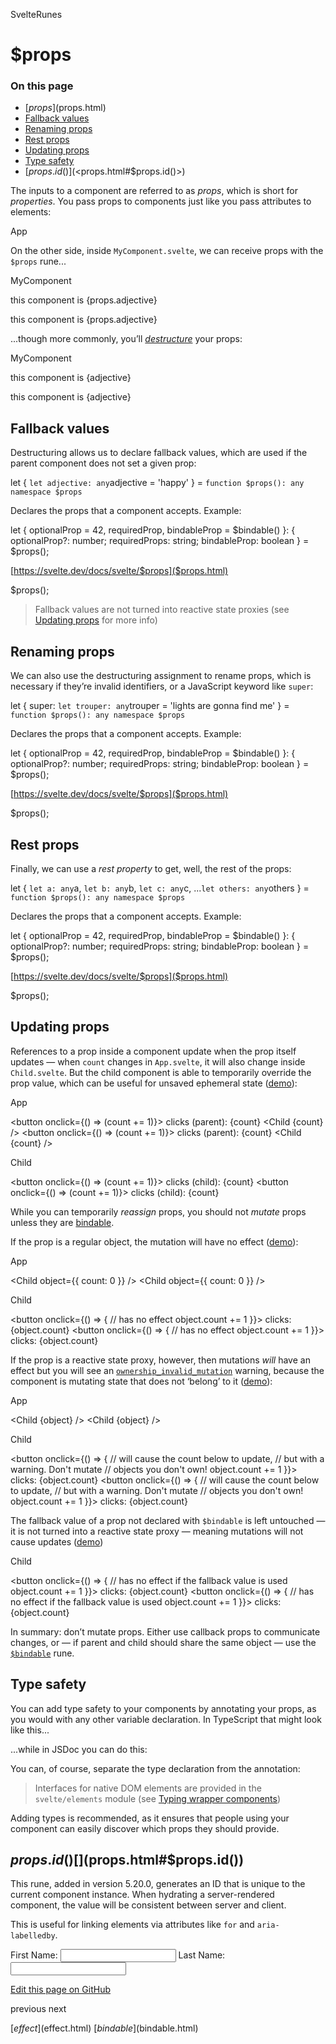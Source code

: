 SvelteRunes

# $props

### On this page

- [$props]($props.html)
- [Fallback values]($props.html#Fallback-values)
- [Renaming props]($props.html#Renaming-props)
- [Rest props]($props.html#Rest-props)
- [Updating props]($props.html#Updating-props)
- [Type safety]($props.html#Type-safety)
- [$props.id()](<$props.html#$props.id()>)

The inputs to a component are referred to as _props_, which is short for _properties_. You pass props to components just like you pass attributes to elements:

App

<script>
	import MyComponent from './MyComponent.svelte';
</script>

<MyComponent adjective="cool" /><script lang="ts">
import MyComponent from './MyComponent.svelte';
</script>
<MyComponent adjective="cool" />

On the other side, inside `MyComponent.svelte`, we can receive props with the `$props` rune...

MyComponent

<script>
	let props = $props();
</script>
<p>this component is {props.adjective}</p><script lang="ts">
	let props = $props();
</script>
<p>this component is {props.adjective}</p>

...though more commonly, you’ll [_destructure_](https://developer.mozilla.org/en-US/docs/Web/JavaScript/Reference/Operators/Destructuring_assignment) your props:

MyComponent

<script>
	let { adjective } = $props();
</script>
<p>this component is {adjective}</p><script lang="ts">
	let { adjective } = $props();
</script>
<p>this component is {adjective}</p>

## Fallback values[]($props.html#Fallback-values)

Destructuring allows us to declare fallback values, which are used if the parent component does not set a given prop:

let { `let adjective: any`adjective = 'happy' } = `function $props(): any namespace $props`

Declares the props that a component accepts. Example:

let { optionalProp = 42, requiredProp, bindableProp = $bindable() }: { optionalProp?: number; requiredProps: string; bindableProp: boolean } = $props();

[https://svelte.dev/docs/svelte/$props]($props.html)

$props();

> Fallback values are not turned into reactive state proxies (see [Updating props]($props.html#Updating-props) for more info)

## Renaming props[]($props.html#Renaming-props)

We can also use the destructuring assignment to rename props, which is necessary if they’re invalid identifiers, or a JavaScript keyword like `super`:

let { super: `let trouper: any`trouper = 'lights are gonna find me' } = `function $props(): any namespace $props`

Declares the props that a component accepts. Example:

let { optionalProp = 42, requiredProp, bindableProp = $bindable() }: { optionalProp?: number; requiredProps: string; bindableProp: boolean } = $props();

[https://svelte.dev/docs/svelte/$props]($props.html)

$props();

## Rest props[]($props.html#Rest-props)

Finally, we can use a _rest property_ to get, well, the rest of the props:

let { `let a: any`a, `let b: any`b, `let c: any`c, ...`let others: any`others } = `function $props(): any namespace $props`

Declares the props that a component accepts. Example:

let { optionalProp = 42, requiredProp, bindableProp = $bindable() }: { optionalProp?: number; requiredProps: string; bindableProp: boolean } = $props();

[https://svelte.dev/docs/svelte/$props]($props.html)

$props();

## Updating props[]($props.html#Updating-props)

References to a prop inside a component update when the prop itself updates — when `count` changes in `App.svelte`, it will also change inside `Child.svelte`. But the child component is able to temporarily override the prop value, which can be useful for unsaved ephemeral state ([demo](https://svelte.dev/playground/untitled#H4sIAAAAAAAAE6WQ0WrDMAxFf0WIQR0Wmu3VTQJln7HsIfVcZubIxlbGRvC_DzuBraN92qPula50tODZWB1RPi_IX16jLALWSOOUq6P3-_ihLWftNEZ9TVeOWBNHlNhGFYznfqCBzeRdYHh6M_YVzsFNsNs3pdpGd4eBcqPVDMrNxNDBXeSRtXioDgO1zU8ataeZ2RE4Utao924RFXQ9iHXwvoPHKpW1xY4g_Bg0cSVhKS0p560Za95612ZC02ONrD8ZJYdZp_rGQ37ff_mSP86Np2TWZaNNmdcH56P4P67K66_SXoK9pG-5dF5Z9QEAAA==)):

App

<script>
	import Child from './Child.svelte';
	let count = $state(0);
</script>

<button onclick={() => (count += 1)}>
clicks (parent): {count}
</button>
<Child {count} /><script lang="ts">
import Child from './Child.svelte';
let count = $state(0);
</script>
<button onclick={() => (count += 1)}>
clicks (parent): {count}
</button>
<Child {count} />

Child

<script>
	let { count } = $props();
</script>

<button onclick={() => (count += 1)}>
clicks (child): {count}
</button><script lang="ts">
let { count } = $props();
</script>
<button onclick={() => (count += 1)}>
clicks (child): {count}
</button>

While you can temporarily _reassign_ props, you should not _mutate_ props unless they are [bindable]($bindable.html).

If the prop is a regular object, the mutation will have no effect ([demo](https://svelte.dev/playground/untitled#H4sIAAAAAAAAE3WQwU7DMBBEf2W1QmorQgJXk0RC3PkBwiExG9WQrC17U4Es_ztKUkQp9OjxzM7bjcjtSKjwyfKNp1aLORA4b13ADHszUED1HFE-3eyaBcy-Mw_O5eFAg8xa1wb6T9eWhVgCKiyD9sZJ3XAjZnTWCzzuzfAKvbcjbPJieR2jm_uGy-InweXqtd0baaliBG0nFgW3kBIUNWYo9CGoxE-UsgvIpw2_oc9-LmAPJBCPDJCggqvlVtvdH9puErEMlvVg9HsVtzuoaojzkKKAfRuALVDfk5ZZW0fmy05wXcFdwyktlUs-KIinljTXrRVnm7-kL9dYLVbUAQAA)):

App

<script>
	import Child from './Child.svelte';
</script>

<Child object={{ count: 0 }} /><script lang="ts">
import Child from './Child.svelte';
</script>
<Child object={{ count: 0 }} />

Child

<script>
	let { object } = $props();
</script>

<button onclick={() => {
// has no effect
object.count += 1
}}>
clicks: {object.count}
</button><script lang="ts">
let { object } = $props();
</script>
<button onclick={() => {
// has no effect
object.count += 1
}}>
clicks: {object.count}
</button>

If the prop is a reactive state proxy, however, then mutations _will_ have an effect but you will see an [`ownership_invalid_mutation`](runtime-warnings.html#Client-warnings-ownership_invalid_mutation) warning, because the component is mutating state that does not ‘belong’ to it ([demo](https://svelte.dev/playground/untitled#H4sIAAAAAAAAE3WR0U7DMAxFf8VESBuiauG1WycheOEbKA9p67FA6kSNszJV-XeUZhMw2GN8r-1znUmQ7FGU4pn2UqsOes-SlSGRia3S6ET5Mgk-2OiJBZGdOh6szd0eNcdaIx3-V28NMRI7UYq1awdleVNTzaq3ZmB43CndwXYwPSzyYn4dWxermqJRI4Np3rFlqODasWRcTtAaT1zCHYSbVU3r4nsyrdPMKTUFKDYiE4yfLEoePIbsQpqfy3_nOVMuJIqg0wk1RFg7GOuWfwEbz2wIDLVatR_VtLyBagNTHFIUMCqtoZXeIfAOU1JoUJsR2IC3nWTMjt7GM4yKdyBhlAMpesvhydCC0y_i0ZagHByMh26WzUhXUUxKnpbcVnBfUwhznJnNlac7JkuIURL-2VVfwxflyrWcSQIAAA==)):

App

<script>
	import Child from './Child.svelte';
	let object = $state({count: 0});
</script>

<Child {object} /><script lang="ts">
import Child from './Child.svelte';
let object = $state({count: 0});
</script>
<Child {object} />

Child

<script>
	let { object } = $props();
</script>

<button onclick={() => {
// will cause the count below to update,
// but with a warning. Don't mutate
// objects you don't own!
object.count += 1
}}>
clicks: {object.count}
</button><script lang="ts">
let { object } = $props();
</script>
<button onclick={() => {
// will cause the count below to update,
// but with a warning. Don't mutate
// objects you don't own!
object.count += 1
}}>
clicks: {object.count}
</button>

The fallback value of a prop not declared with `$bindable` is left untouched — it is not turned into a reactive state proxy — meaning mutations will not cause updates ([demo](https://svelte.dev/playground/untitled#H4sIAAAAAAAAE3WQwU7DMBBEf2VkIbUVoYFraCIh7vwA4eC4G9Wta1vxpgJZ_nfkBEQp9OjxzOzTRGHlkUQlXpy9G0gq1idCL43ppDrAD84HUYheGwqieo2CP3y2Z0EU3-En79fhRIaz1slA_-nKWSbLQVRiE9SgPTetbVkfvRsYzztttugHd8RiXU6vr-jisbWb8idhN7O3bEQhmN5ZVDyMlIorcOddv_Eufq4AGmJEuG5PilEjQrnRcoV7JCTUuJlGWq7-YHYjs7NwVhmtDnVcrlA3iLmzLLGTAdaB-j736h68Oxv-JM1I0AFjoG1OzPfX023c1nhobUoT39QeKsRzS8owM8DFTG_pE6dcVl70AQAA))

Child

<script>
	let { object = { count: 0 } } = $props();
</script>

<button onclick={() => {
// has no effect if the fallback value is used
object.count += 1
}}>
clicks: {object.count}
</button><script lang="ts">
let { object = { count: 0 } } = $props();
</script>
<button onclick={() => {
// has no effect if the fallback value is used
object.count += 1
}}>
clicks: {object.count}
</button>

In summary: don’t mutate props. Either use callback props to communicate changes, or — if parent and child should share the same object — use the [`$bindable`]($bindable.html) rune.

## Type safety[]($props.html#Type-safety)

You can add type safety to your components by annotating your props, as you would with any other variable declaration. In TypeScript that might look like this...

<script lang="ts">
	let { adjective }: { adjective: string } = $props();
</script>

...while in JSDoc you can do this:

<script>
	/** @type {{ adjective: string }} */
	let { adjective } = $props();
</script>

You can, of course, separate the type declaration from the annotation:

<script lang="ts">
	interface Props {
		adjective: string;
	}
	let { adjective }: Props = $props();
</script>

> Interfaces for native DOM elements are provided in the `svelte/elements` module (see [Typing wrapper components](typescript.html#Typing-wrapper-components))

Adding types is recommended, as it ensures that people using your component can easily discover which props they should provide.

## $props.id()[]($props.html#$props.id\(\))

This rune, added in version 5.20.0, generates an ID that is unique to the current component instance. When hydrating a server-rendered component, the value will be consistent between server and client.

This is useful for linking elements via attributes like `for` and `aria-labelledby`.

<script>
	const uid = $props.id();
</script>
<form>
	<label for="{uid}-firstname">First Name: </label>
	<input id="{uid}-firstname" type="text" />
	<label for="{uid}-lastname">Last Name: </label>
	<input id="{uid}-lastname" type="text" />
</form>

[Edit this page on GitHub](https://github.com/sveltejs/svelte/edit/main/documentation/docs/02-runes/05-$props.md)

previous next

[$effect]($effect.html) [$bindable]($bindable.html)
